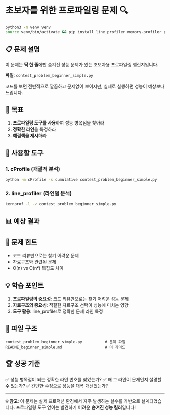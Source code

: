 # 초보자를 위한 프로파일링 문제 🔍

```bash
python3 -m venv venv
source venv/bin/activate && pip install line_profiler memory-profiler psutil
```


## 📋 문제 설명

이 문제는 **딱 한 줄**에만 숨겨진 성능 문제가 있는 초보자용 프로파일링 챌린지입니다.

**파일**: `contest_problem_beginner_simple.py`

코드를 보면 전반적으로 깔끔하고 문제없어 보이지만, 실제로 실행하면 성능이 예상보다 느립니다.

## 🎯 목표

1. **프로파일링 도구를 사용**하여 성능 병목점을 찾아라
2. **정확한 라인**을 특정하라
3. **해결책을 제시**하라

## 🔧 사용할 도구

### 1. cProfile (개괄적 분석)
```bash
python -m cProfile -s cumulative contest_problem_beginner_simple.py
```

### 2. line_profiler (라인별 분석)
```bash
kernprof -l -v contest_problem_beginner_simple.py
```

## 📊 예상 결과


## 🐛 문제 힌트

- 코드 리뷰만으로는 찾기 어려운 문제
- 자료구조와 관련된 문제
- O(n) vs O(n²) 복잡도 차이

## 💡 학습 포인트

1. **프로파일링의 중요성**: 코드 리뷰만으로는 찾기 어려운 성능 문제
2. **자료구조의 중요성**: 적절한 자료구조 선택이 성능에 미치는 영향
3. **도구 활용**: line_profiler로 정확한 문제 라인 특정

## 📁 파일 구조

```
contest_problem_beginner_simple.py          # 문제 파일
README_beginner_simple.md                   # 이 가이드
```

## 🏆 성공 기준

✅ 성능 병목점이 되는 정확한 라인 번호를 찾았는가?
✅ 왜 그 라인이 문제인지 설명할 수 있는가?
✅ 간단한 수정으로 성능을 대폭 개선했는가?

---

**💡 참고**: 이 문제는 실제 프로덕션 환경에서 자주 발생하는 실수를 기반으로 설계되었습니다. 프로파일링 도구 없이는 발견하기 어려운 **숨겨진 성능 킬러**입니다! 